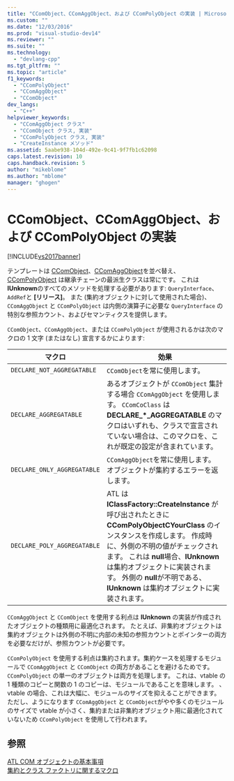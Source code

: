 ```yaml
---
title: "CComObject、CComAggObject、および CComPolyObject の実装 | Microsoft Docs"
ms.custom: ""
ms.date: "12/03/2016"
ms.prod: "visual-studio-dev14"
ms.reviewer: ""
ms.suite: ""
ms.technology: 
  - "devlang-cpp"
ms.tgt_pltfrm: ""
ms.topic: "article"
f1_keywords: 
  - "CComPolyObject"
  - "CComAggObject"
  - "CComObject"
dev_langs: 
  - "C++"
helpviewer_keywords: 
  - "CComAggObject クラス"
  - "CComObject クラス, 実装"
  - "CComPolyObject クラス, 実装"
  - "CreateInstance メソッド"
ms.assetid: 5aabe938-104d-492e-9c41-9f7fb1c62098
caps.latest.revision: 10
caps.handback.revision: 5
author: "mikeblome"
ms.author: "mblome"
manager: "ghogen"
---
```

# CComObject、CComAggObject、および CComPolyObject の実装
[!INCLUDE[vs2017banner](../assembler/inline/includes/vs2017banner.md)]

テンプレートは [CComObject](../atl/reference/ccomobject-class.md)、[CComAggObject](../atl/reference/ccomaggobject-class.md)を並べ替え、[CComPolyObject](../atl/reference/ccompolyobject-class.md) は継承チェーンの最派生クラスは常にです。  これは **IUnknown**のすべてのメソッドを処理する必要があります: `QueryInterface`、`AddRef`と **\[リリース\]**。  また \(集約オブジェクトに対して使用された場合\)、`CComAggObject` と `CComPolyObject` は内側の演算子に必要な `QueryInterface` の特別な参照カウント、およびセマンティクスを提供します。  
  
 `CComObject`、`CComAggObject`、または `CComPolyObject` が使用されるかは次のマクロの 1 文字 \(またはなし\) 宣言するかによります:  
  
|マクロ|効果|  
|---------|--------|  
|`DECLARE_NOT_AGGREGATABLE`|`CComObject`を常に使用します。|  
|`DECLARE_AGGREGATABLE`|あるオブジェクトが `CComObject` 集計する場合 `CComAggObject` を使用します。  `CComCoClass` は **DECLARE\_\*\_AGGREGATABLE** のマクロはいずれも、クラスで宣言されていない場合は、このマクロを、これが既定の設定が含まれています。|  
|`DECLARE_ONLY_AGGREGATABLE`|`CComAggObject`を常に使用します。  オブジェクトが集約するエラーを返します。|  
|`DECLARE_POLY_AGGREGATABLE`|ATL は **IClassFactory::CreateInstance** が呼び出されたときに **CComPolyObjectCYourClass** のインスタンスを作成します。  作成時に、外側の不明の値がチェックされます。  これは **null**場合、**IUnknown** は集約オブジェクトに実装されます。  外側の **null**が不明である、**IUnknown** は集約オブジェクトに実装されます。|  
  
 `CComAggObject` と `CComObject` を使用する利点は **IUnknown** の実装が作成されたオブジェクトの種類用に最適化されます。  たとえば、非集約オブジェクトは集約オブジェクトは外側の不明に内部の未知の参照カウントとポインターの両方を必要なだけが、参照カウントが必要です。  
  
 `CComPolyObject` を使用する利点は集約されます。集約ケースを処理するモジュールで `CComAggObject` と `CComObject` の両方があることを避けるためです。  `CComPolyObject` の単一のオブジェクトは両方を処理します。  これは、vtable の 1 種類のコピーと関数の 1 のコピーは、モジュールであることを意味します。  、vtable の場合、これは大幅に、モジュールのサイズを抑えることができます。  ただし、ようになります `CComAggObject` と `CComObject`がやや多くのモジュールのサイズで vtable が小さく、集約または非集約オブジェクト用に最適化されていないため `CComPolyObject` を使用して行われます。  
  
## 参照  
 [ATL COM オブジェクトの基本事項](../atl/fundamentals-of-atl-com-objects.md)   
 [集約とクラス ファクトリに関するマクロ](../atl/reference/aggregation-and-class-factory-macros.md)
